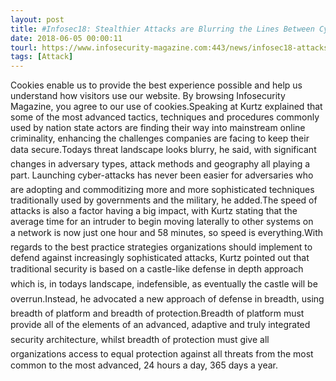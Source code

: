 ```yaml
---
layout: post
title: #Infosec18: Stealthier Attacks are Blurring the Lines Between Cybercrime & Statecraft
date: 2018-06-05 00:00:11
tourl: https://www.infosecurity-magazine.com:443/news/infosec18-attacks-blurring-lines/
tags: [Attack]
---
```

Cookies enable us to provide the best experience possible and help us understand how visitors use our website. By browsing Infosecurity Magazine, you agree to our use of cookies.Speaking at Kurtz explained that some of the most advanced tactics, techniques and procedures commonly used by nation state actors are finding their way into mainstream online criminality, enhancing the challenges companies are facing to keep their data secure.Todays threat landscape looks blurry, he said, with significant changes in adversary types, attack methods and geography all playing a part. Launching cyber-attacks has never been easier for adversaries who are adopting and commoditizing more and more sophisticated techniques traditionally used by governments and the military, he added.The speed of attacks is also a factor having a big impact, with Kurtz stating that the average time for an intruder to begin moving laterally to other systems on a network is now just one hour and 58 minutes, so speed is everything.With regards to the best practice strategies organizations should implement to defend against increasingly sophisticated attacks, Kurtz pointed out that traditional security is based on a castle-like defense in depth approach which is, in todays landscape, indefensible, as eventually the castle will be overrun.Instead, he advocated a new approach of defense in breadth, using breadth of platform and breadth of protection.Breadth of platform must provide all of the elements of an advanced, adaptive and truly integrated security architecture, whilst breadth of protection must give all organizations access to equal protection against all threats from the most common to the most advanced, 24 hours a day, 365 days a year.
